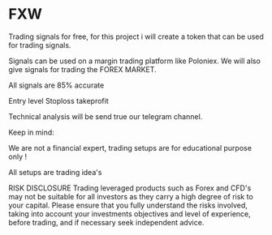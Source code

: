 # FXW
Trading signals for free,
for this project i will create a token that can be used for trading signals.

Signals can be used on a margin trading platform like Poloniex.
We will also give signals for trading the FOREX MARKET.

All signals are 85% accurate 

Entry level
Stoploss
takeprofit

Technical analysis will be send true our telegram channel.

Keep in mind:

We are not a financial expert, trading setups are for educational purpose only !

All setups are trading idea's

RISK DISCLOSURE
Trading leveraged products such as Forex and CFD's may not be suitable for all investors
as they carry a high degree of risk to your capital. Please ensure that you fully understand the risks involved, 
taking into account your investments objectives and level of experience, before trading, 
and if necessary seek independent advice.

